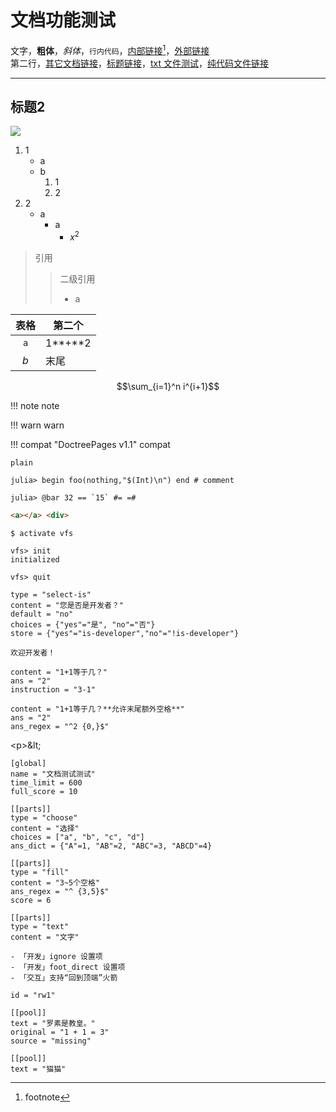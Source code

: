 # 文档功能测试
文字，**粗体**，*斜体*，`行内代码`，[内部链接](#标题2)[^1]，[外部链接](http://info.cern.ch/)\
第二行，[其它文档链接](usage.md)，[标题链接](usage.md#github-action)，[txt 文件测试](txtfiletest.txt)，[纯代码文件链接](https://learn.juliacn.com/docs/lists/typetree1.8.html#L20-L50)

---

## 标题2
![](https://github.com/favicon.ico)

1. 1
	* a
	* b
		1. 1
		2. 2
2. 2
	* a
		* a
			* $x^2$

> 引用
> > 二级引用
> > * a

| 表格 | 第二个 |
| :-: | --- |
| `a` | 1**+**2 |
| $b$ | 末尾 |

$$\sum_{i=1}^n i^{i+1}$$

!!! note
	note

!!! warn
	warn

!!! compat "DoctreePages v1.1"
	compat

```plain
plain
```

```julia-repl
julia> begin foo(nothing,"$(Int)\n") end # comment

julia> @bar 32 == `15` #= =#
```

```html
<a></a> <div>
```

```shell
$ activate vfs

vfs> init
initialized

vfs> quit
```

```insert-setting
type = "select-is"
content = "您是否是开发者？"
default = "no"
choices = {"yes"="是", "no"="否"}
store = {"yes"="is-developer","no"="!is-developer"}
```

```is-developer
欢迎开发者！
```

```insert-fill
content = "1+1等于几？"
ans = "2"
instruction = "3-1"
```

```insert-fill
content = "1+1等于几？**允许末尾额外空格**"
ans = "2"
ans_regex = "^2 {0,}$"
```

<p>&lt;p&gt;&amp;lt;</p>

```insert-test
[global]
name = "文档测试测试"
time_limit = 600
full_score = 10

[[parts]]
type = "choose"
content = "选择"
choices = ["a", "b", "c", "d"]
ans_dict = {"A"=1, "AB"=2, "ABC"=3, "ABCD"=4}

[[parts]]
type = "fill"
content = "3~5个空格"
ans_regex = "^ {3,5}$"
score = 6

[[parts]]
type = "text"
content = "文字"
```

```hide 点击显示内容
- 「开发」ignore 设置项
- 「开发」foot_direct 设置项
- 「交互」支持“回到顶端”火箭
```

```random-word
id = "rw1"

[[pool]]
text = "罗素是教皇。"
original = "1 + 1 = 3"
source = "missing"

[[pool]]
text = "猫猫"
```

[^1]: footnote
[^2]: 脚注2
